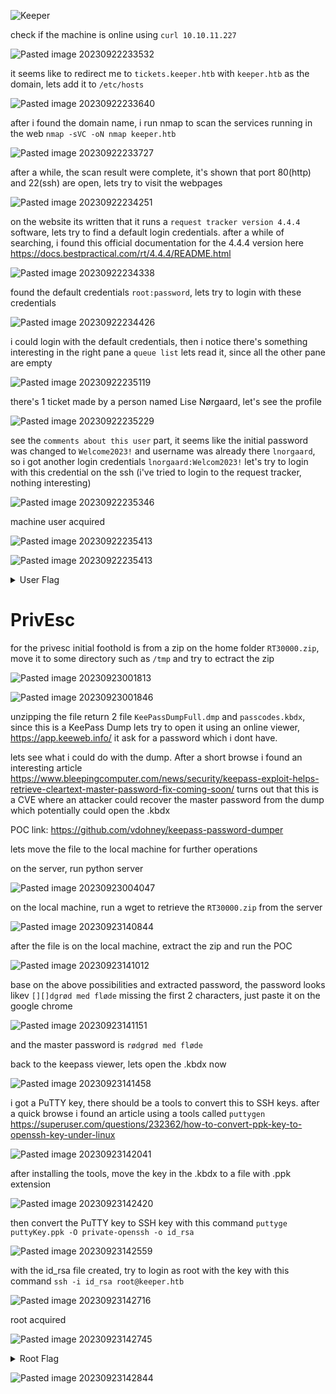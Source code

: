 ![Keeper](https://github.com/Kae-Desu/hackthebox/assets/87841341/16af98a0-82e3-4078-9a9f-8cdf841765e9)

check if the machine is online using `curl 10.10.11.227`

![Pasted image 20230922233532](https://github.com/Kae-Desu/hackthebox/assets/87841341/f0c9f738-ae04-4f6d-be73-55e211b26c20)

it seems like to redirect me to `tickets.keeper.htb` with `keeper.htb` as the domain, lets add it to `/etc/hosts`

![Pasted image 20230922233640](https://github.com/Kae-Desu/hackthebox/assets/87841341/99830406-e905-4948-9470-4343f96040de)

after i found the domain name, i run nmap to scan the services running in the web `nmap -sVC -oN nmap keeper.htb`

![Pasted image 20230922233727](https://github.com/Kae-Desu/hackthebox/assets/87841341/3d208dd0-8386-4c04-931d-43ea1ef2c2c2)

after a while, the scan result were complete, it's shown that port 80(http) and 22(ssh) are open, lets try to visit the webpages

![Pasted image 20230922234251](https://github.com/Kae-Desu/hackthebox/assets/87841341/2eaa2145-6f87-4fed-b994-833665ddf987)

on the website its written that it runs a `request tracker version 4.4.4` software, lets try to find a default login credentials.
after a while of searching, i found this official documentation for the 4.4.4 version here https://docs.bestpractical.com/rt/4.4.4/README.html

![Pasted image 20230922234338](https://github.com/Kae-Desu/hackthebox/assets/87841341/90aa4107-ff46-4bd4-86b6-51787b3ead08)

found the default credentials `root:password`, lets try to login with these credentials

![Pasted image 20230922234426](https://github.com/Kae-Desu/hackthebox/assets/87841341/47bf3da4-1beb-4bd2-b11f-7ad0ee914407)

i could login with the default credentials, then i notice there's something interesting in the right pane a `queue list` lets read it, since all the other pane are empty

![Pasted image 20230922235119](https://github.com/Kae-Desu/hackthebox/assets/87841341/52e20667-6c35-41ca-af9f-4f660e5e429c)

there's 1 ticket made by a person named Lise Nørgaard, let's see the profile

![Pasted image 20230922235229](https://github.com/Kae-Desu/hackthebox/assets/87841341/7b08985c-3f75-421d-832d-cbe893c39c3d)

see the `comments about this user` part, it seems like the initial password was changed to `Welcome2023!` and username was already there `lnorgaard`, so i got another login credentials `lnorgaard:Welcom2023!`
let's try to login with this credential on the ssh (i've tried to login to the request tracker, nothing interesting)

![Pasted image 20230922235346](https://github.com/Kae-Desu/hackthebox/assets/87841341/e23b8f5b-87ac-4872-9b47-016dde586215)

machine user acquired

![Pasted image 20230922235413](https://github.com/Kae-Desu/hackthebox/assets/87841341/2cd08c7f-e813-4eae-ae55-d48c6acb6d39)

![Pasted image 20230922235413](https://github.com/Kae-Desu/hackthebox/assets/87841341/df26dc9f-359a-446d-8ac0-a058ca9a0820)

<details>
  <summary>User Flag</summary>
  3211684219e02c6f978ce47671dc7a3c
</details>

<h1>PrivEsc</h1>

for the privesc initial foothold is from a zip on the home folder `RT30000.zip`, move it to some directory such as `/tmp` and try to ectract the zip

![Pasted image 20230923001813](https://github.com/Kae-Desu/hackthebox/assets/87841341/ecbba73b-b733-4572-85f9-442fd00ebc56)

![Pasted image 20230923001846](https://github.com/Kae-Desu/hackthebox/assets/87841341/6720301b-aa04-4392-8e1e-bac65a31e34a)

unzipping the file return 2 file `KeePassDumpFull.dmp` and `passcodes.kbdx`, since this is a KeePass Dump lets try to open it using an online viewer, https://app.keeweb.info/
it ask for a password which i dont have. 

lets see what i could do with the dump. After a short browse i found an interesting article https://www.bleepingcomputer.com/news/security/keepass-exploit-helps-retrieve-cleartext-master-password-fix-coming-soon/
turns out that this is a CVE where an attacker could recover the master password from the dump which potentially could open the .kbdx

POC link: https://github.com/vdohney/keepass-password-dumper

lets move the file to the local machine for further operations

on the server, run python server

![Pasted image 20230923004047](https://github.com/Kae-Desu/hackthebox/assets/87841341/327823a9-985e-4315-b020-3791ffe4c0c5)

on the local machine, run a wget to retrieve the `RT30000.zip` from the server

![Pasted image 20230923140844](https://github.com/Kae-Desu/hackthebox/assets/87841341/7640bce3-0b4e-4679-9ef1-2f645030c7bd)

after the file is on the local machine, extract the zip and run the POC

![Pasted image 20230923141012](https://github.com/Kae-Desu/hackthebox/assets/87841341/ecb90925-448d-4bbd-9448-beb433ee98b6)

base on the above possibilities and extracted password, the password looks likev `[][]dgrød med fløde` missing the first 2 characters, just paste it on the google chrome

![Pasted image 20230923141151](https://github.com/Kae-Desu/hackthebox/assets/87841341/dc39ac65-af48-4f07-a57c-d6b9d6fbf7cb)

and the master password is `rødgrød med fløde`

back to the keepass viewer, lets open the .kbdx now

![Pasted image 20230923141458](https://github.com/Kae-Desu/hackthebox/assets/87841341/a8091335-aba2-46ae-821a-2ec50e90c5e7)

i got a PuTTY key, there should be a tools to convert this to SSH keys. after a quick browse i found an article using a tools called `puttygen` https://superuser.com/questions/232362/how-to-convert-ppk-key-to-openssh-key-under-linux

![Pasted image 20230923142041](https://github.com/Kae-Desu/hackthebox/assets/87841341/5c63fa53-9f96-453f-b30b-01b97e86c212)

after installing the tools, move the key in the .kbdx to a file with .ppk extension

![Pasted image 20230923142420](https://github.com/Kae-Desu/hackthebox/assets/87841341/652edbfc-afea-42f3-8a66-f8c63e8bb89c)

then convert the PuTTY key to SSH key with this command `puttyge puttyKey.ppk -O private-openssh -o id_rsa`

![Pasted image 20230923142559](https://github.com/Kae-Desu/hackthebox/assets/87841341/481b6c10-0825-4f1a-8f86-6dd025a07460)

with the id_rsa file created, try to login as root with the key with this command `ssh -i id_rsa root@keeper.htb`

![Pasted image 20230923142716](https://github.com/Kae-Desu/hackthebox/assets/87841341/46d25853-2417-4f5b-8363-aed8762ded6e)

root acquired

![Pasted image 20230923142745](https://github.com/Kae-Desu/hackthebox/assets/87841341/0f034ad8-995e-4d48-9127-a4768d099788)

<details>
  <summary>Root Flag</summary>
  141282f4204d8f702a522d88cb7c80ca
</details>

![Pasted image 20230923142844](https://github.com/Kae-Desu/hackthebox/assets/87841341/a5507e2a-c19f-4444-9434-506682882317)
